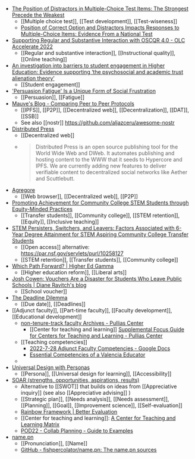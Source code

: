 - [The Position of Distractors in Multiple-Choice Test Items: The Strongest Precede the Weakest](https://www.frontiersin.org/articles/10.3389/feduc.2021.731763/full)
	- [[Multiple choice test]], [[Test development]], [[Test-wiseness]]
	- [Position of Correct Option and Distractors Impacts Responses to Multiple-Choice Items: Evidence From a National Test](https://journals.sagepub.com/doi/abs/10.1177/00131644221132335)
- [Supporting Regular and Substantive Interaction with OSCQR 4.0 - OLC Accelerate 2022](https://onlinelearningconsortium.org/olc-accelerate-2022-session-page/?session=11199&kwds=)
	- [[Regular and substantive interaction]], [[Instructional quality]], [[Online teaching]]
- [An investigation into barriers to student engagement in Higher Education: Evidence supporting ‘the psychosocial and academic trust alienation theory’](https://www.syncsci.com/journal/AERE/article/view/AERE.2021.02.002)
	- [[Student engagement]]
- ['Persuasion Fatigue' Is a Unique Form of Social Frustration](https://www.scientificamerican.com/article/persuasion-fatigue-is-a-unique-form-of-social-frustration/)
	- [[Persuasion]], [[Fatigue]]
- [Mauve's Blog - Comparing Peer to Peer Protocols](https://blog.mauve.moe/posts/protocol-comparisons)
	- [[IPFS]], [[P2P]], [[Decentralized web]], [[Decentralization]], [[DAT]], [[SSB]]
	- See also [[nostr]] https://github.com/aljazceru/awesome-nostr
- [Distributed Press](https://distributed.press/)
	- [[Decentralized web]]
	- >Distributed Press is an open source publishing tool for the World Wide Web and DWeb. It automates publishing and hosting content to the WWW that it seeds to Hypercore and IPFS. We are currently adding new features to deliver verifiable content to decentralized social networks like Aether and Scuttlebutt.
- [Agregore](https://agregore.mauve.moe/)
	- [[Web browser]], [[Decentralized web]], [[P2P]]
- [Promoting Achievement for Community College STEM Students through Equity-Minded Practices](https://www.ncbi.nlm.nih.gov/pmc/articles/PMC9508930/)
	- [[Transfer students]], [[Community college]], [[STEM retention]], [[Equity]], [[Inclusive teaching]]
- [STEM Persisters, Switchers, and Leavers: Factors Associated with 6-Year Degree Attainment for STEM Aspiring Community College Transfer Students](https://www.tandfonline.com/doi/abs/10.1080/10668926.2021.1906784?journalCode=ucjc20#.Y3OWI-taxsg.twitter)
	- [[Open access]] alternative: https://par.nsf.gov/servlets/purl/10258127
	- [[STEM retention]], [[Transfer students]], [[Community college]]
- [Which Path Forward? | Higher Ed Gamma](https://www.insidehighered.com/blogs/higher-ed-gamma/which-path-forward)
	- [[Higher education reform]], [[Liberal arts]]
- [Josh Cowen: Vouchers Are a Disaster for Students Who Leave Public Schools | Diane Ravitch's blog](https://dianeravitch.net/2022/11/15/josh-cowen-vouchers-are-a-disaster-for-students/)
	- [[School voucher]]
- [The Deadline Dilemma](https://www.chronicle.com/article/the-deadline-dilemma)
	- [[Due date]], [[Deadlines]]
- [[Adjunct faculty]], [[Part-time faculty]], [[Faculty development]], [[Educational development]]
	- [non-tenure-track faculty Archives - Pullias Center](https://pullias.usc.edu/blog/tag/non-tenure-track-faculty/)
		- [[Center for teaching and learning]] [Supplemental Focus Guide for Centers for Teaching and Learning - Pullias Center](https://pullias.usc.edu/download/non-tenure-track-faculty-on-our-campus-supplemental-focus-guide-for-centers-for-teaching-and-learning/)
	- [[Teaching competencies]]
		- [2022-7-28 Adjunct Faculty Competencies - Google Docs](https://docs.google.com/document/d/19d89gW1ReobmKMRzqCod7TvUEXakwfqe6FQeDbkcw2M/edit)
		- [Essential Competencies of a Valencia Educator](https://valenciacollege.edu/faculty/development/teaching-learning-academy/candidate/tla-competencies-lcf.php)
	-
- [Universal Design with Personas](https://sites.psu.edu/personas/)
	- [[Persona]], [[Universal design for learning]], [[Accessibility]]
- [SOAR (strengths, opportunities, aspirations, results)](https://extension.colostate.edu/docs/staffres/program/Introduction-to-SOAR.pdf)
	- Alternative to [[SWOT]] that builds on ideas from [[Appreciative inquiry]] (see also [[Appreciative advising]] )
	- [[Strategic plan]], [[Needs analysis]], [[Needs assessment]], [[Planning]], [[Goal]], [[Improvement science]], [[Self-evaluation]]
	- [Rainbow Framework | Better Evaluation](https://www.betterevaluation.org/en/rainbow_framework)
	- [[Center for teaching and learning]]: [A Center for Teaching and Learning Matrix](https://podnetwork.org/resources/center-for-teaching-and-learning-matrix/)
	- [POD22 - Collab Planning - Guide to Examples](https://docs.google.com/document/d/1AuQ2zEbj1xL83xy-URc6M8NUsAkohY7TgPn7QePxcbs/edit)
- [name.pn](https://name.pn/)
	- [[Pronunciation]], [[Name]]
	- [GitHub - fishpercolator/name.pn: The name.pn sources](https://github.com/fishpercolator/name.pn)